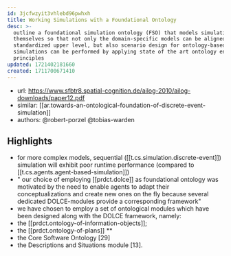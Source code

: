 ```yaml
---
id: 3jcfwzyit3vhlebd96pwhxh
title: Working Simulations with a Foundational Ontology
desc: >-
  outline a foundational simulation ontology (FSO) that models simulations
  themselves so that not only the domain-specific models can be aligned to a
  standardized upper level, but also scenario design for ontology-based
  simulations can be performed by applying state of the art ontology engineering
  principles
updated: 1721402181660
created: 1711700671410
---
```


- url: https://www.sfbtr8.spatial-cognition.de/ailog-2010/ailog-downloads/paper12.pdf
- similar: [[ar.towards-an-ontological-foundation-of-discrete-event-simulation]]
- authors: @robert-porzel @tobias-warden

## Highlights

- for more complex models, sequential ([[t.cs.simulation.discrete-event]]) simulation will exhibit poor runtime performance (compared to [[t.cs.agents.agent-based-simulation]])
- " our choice of employing [[prdct.dolce]] as foundational ontology was motivated by the need to enable agents to adapt their conceptualizations and create new ones on the fly because several dedicated DOLCE-modules provide a corresponding framework"
- we have chosen to employ a set of ontological modules which have been designed along with the DOLCE framework, namely:
- the [[prdct.ontology-of-information-objects]];
- the [[prdct.ontology-of-plans]] **
- the Core Software Ontology [29]
- the Descriptions and Situations module [13].
